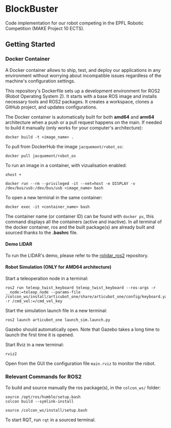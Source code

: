 # BlockBuster
Code implementation for our robot competing in the EPFL Robotic Competition (MAKE Project 10 ECTS).

## Getting Started

### Docker Container

A Docker container allows to ship, test, and deploy our applications in any environment without worrying about incompatible issues regardless of the machine's configuration settings.

This repository's Dockerfile sets up a development environment for ROS2 (Robot Operating System 2). It starts with a base ROS image and installs necessary tools and ROS2 packages. It creates a workspace, clones a GitHub project, and updates configurations.

The Docker container is automatically built for both **amd64** and **arm64** architecture when a push or a pull request happens on the main. If needed to build it manually (only works for your computer's architecture):
```
docker build -t <image_name> .
```

To pull from DockerHub the image `jacquemont/robot_os`:
```
docker pull jacquemont/robot_os
```

To run an image in a container, with vizualisation enabled:
```
xhost +

docker run --rm --privileged -it --net=host -e DISPLAY -v /dev/bus/usb:/dev/bus/usb <image_name> bash
```

To open a new terminal in the same container:
```
docker exec -it <container_name> bash
```

The container name (or container ID) can be found with `docker ps`, this command displays all the containers (active and inactive). In all terminal of the docker container, ros and the built package(s) are already built and sourced thanks to the **.bashrc** file.

#### Demo LIDAR

To run the LIDAR's demo, please refer to the [rplidar_ros2](https://github.com/babakhani/rplidar_ros2) repository.

#### Robot Simulation (ONLY for AMD64 architecture)

Start a teleoperation node in a terminal:
```
ros2 run teleop_twist_keyboard teleop_twist_keyboard --ros-args -r __node:=teleop_node --params-file /colcon_ws/install/articubot_one/share/articubot_one/config/keyboard.yaml -r /cmd_vel:=/cmd_vel_key
```

Start the simulation launch file in a new terminal:
```
ros2 launch articubot_one launch_sim.launch.py
```
Gazebo should automatically open. Note that Gazebo takes a long time to launch the first time it is opened. 

Start Rviz in a new terminal:
```
rviz2
```
Open from the GUI the configuration file `main.rviz` to monitor the robot.

### Relevant Commands for ROS2

To build and source manually the ros package(s), in the `colcon_ws/` folder:
```
source /opt/ros/humble/setup.bash
colcon build --symlink-install

source /colcon_ws/install/setup.bash
```
To start RQT, run `rqt` in a sourced terminal.
